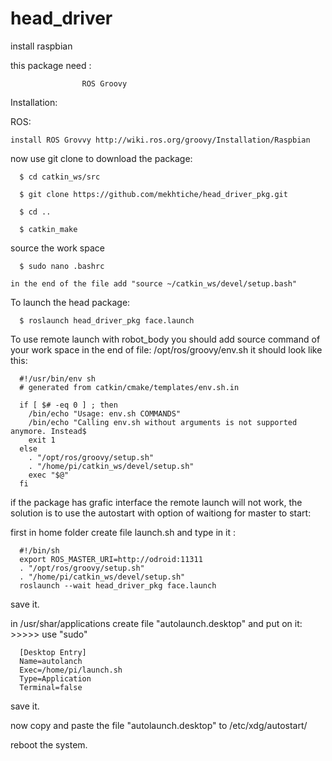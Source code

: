 # head_driver

install raspbian 

this package need : 

                    ROS Groovy 
                                       
Installation:

  ROS:
  
    install ROS Grovvy http://wiki.ros.org/groovy/Installation/Raspbian
 

  now use git clone to download the package:

      $ cd catkin_ws/src

      $ git clone https://github.com/mekhtiche/head_driver_pkg.git

      $ cd ..

      $ catkin_make
  
  source the work space
  
      $ sudo nano .bashrc
    
    in the end of the file add "source ~/catkin_ws/devel/setup.bash"
    
    
  To launch the head package:

      $ roslaunch head_driver_pkg face.launch
   
  To use remote launch with robot_body you should add source command of your work space in the end of file: /opt/ros/groovy/env.sh
  it should look like this:
  
      #!/usr/bin/env sh
      # generated from catkin/cmake/templates/env.sh.in

      if [ $# -eq 0 ] ; then
        /bin/echo "Usage: env.sh COMMANDS"
        /bin/echo "Calling env.sh without arguments is not supported anymore. Instead$
        exit 1
      else
        . "/opt/ros/groovy/setup.sh"
        . "/home/pi/catkin_ws/devel/setup.sh"
        exec "$@"
      fi

  if the package has grafic interface the remote launch will not work, the solution is to use the autostart with option of waitiong for master to start:
  
  first in home folder create file launch.sh and type in it :
      
      #!/bin/sh
      export ROS_MASTER_URI=http://odroid:11311
      . "/opt/ros/groovy/setup.sh"
      . "/home/pi/catkin_ws/devel/setup.sh"
      roslaunch --wait head_driver_pkg face.launch
        
  save it.
    
  in /usr/shar/applications create file "autolaunch.desktop" and put on it: >>>>> use "sudo"
    
      [Desktop Entry]
      Name=autolanch
      Exec=/home/pi/launch.sh
      Type=Application
      Terminal=false
        
  save it.

  now copy and paste the file "autolaunch.desktop" to /etc/xdg/autostart/

  reboot the system.

